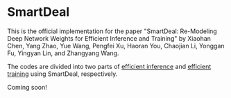 # SmartDeal
This is the official implementation for the paper "SmartDeal: Re-Modeling Deep Network Weights for Efficient Inference and Training" by Xiaohan Chen, Yang Zhao, Yue Wang, Pengfei Xu, Haoran You, Chaojian Li, Yonggan Fu, Yingyan Lin, and Zhangyang Wang.

The codes are divided into two parts of [efficient inference](https://github.com/VITA-Group/SmartDeal/tree/main/SmartDeal-Inference) and [efficient training](https://github.com/VITA-Group/SmartDeal/tree/main/SmartDeal-Training) using SmartDeal, respectively.

Coming soon!
